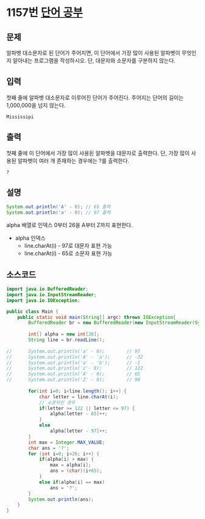# 1157번 [단어 공부](https://www.acmicpc.net/problem/1157)

## 문제
알파벳 대소문자로 된 단어가 주어지면, 이 단어에서 가장 많이 사용된 알파벳이 무엇인지 알아내는 프로그램을 작성하시오. 단, 대문자와 소문자를 구분하지 않는다.
## 입력
첫째 줄에 알파벳 대소문자로 이루어진 단어가 주어진다. 주어지는 단어의 길이는 1,000,000을 넘지 않는다.
```
Mississipi
```
## 출력
첫째 줄에 이 단어에서 가장 많이 사용된 알파벳을 대문자로 출력한다. 단, 가장 많이 사용된 알파벳이 여러 개 존재하는 경우에는 ?를 출력한다.
```
?
```
## 설명
```java
System.out.println('A' - 0); // 65 출력
System.out.println('a' - 0); // 97 출력

```
alpha 배열로 인덱스 0부터 26을 A부터 Z까지 표현한다.
- alpha 인덱스
	- line.charAt(i) - 97로 대문자 표현 가능
	- line.charAt(i) - 65로 소문자 표현 가능

## 소스코드
```java
import java.io.BufferedReader;
import java.io.InputStreamReader;
import java.io.IOException;

public class Main {
	public static void main(String[] argc) throws IOException{
		BufferedReader br = new BufferedReader(new InputStreamReader(System.in));
		
		int[] alpha = new int[26];
		String line = br.readLine();
		
//		System.out.println('a' - 0);		// 97
//		System.out.println('A' - 'a');		// -32
//		System.out.println('a' - 'b');		// -1
//		System.out.println('z'- 0);			// 122
//		System.out.println('A' - 0);		// 65
//		System.out.println('Z' - 0);		// 90
		
		for(int i=0; i<line.length(); i++) {
			char letter = line.charAt(i);
			// 소문자인 경우
			if(letter >= 122 || letter <= 97) {
				alpha[letter - 65]++;
			}
			else
				alpha[letter - 97]++;
		}	
		int max = Integer.MAX_VALUE;
		char ans = '?';
		for (int i=0; i<26; i++) {
			if(alpha[i] > max) {
				max = alpha[i];
				ans = (char)(i+65);
			}
			else if(alpha[i] == max)
				ans = '?';
		}
		System.out.println(ans);
	}
}

```

